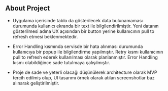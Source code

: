 
## About Project

- Uygulama içerisinde tablo da gösterilecek data bulunamaması durumunda kullanıcı ekranda bir text ile bilgilendirilmiştir.
  Yeni datanın gösterilmesi adına UX açısından bir button yerine kullanıcının pull to refresh etmesi beklenmektedir.
  
- Error Handling kısmında servisde bir hata alınması durumunda kullanıcıya bir popup ile bilgilendirme yapılmıştır. Retry kısmı kullanıcının pull to refresh ederek kullanılması olarak planlanmıştır.
  Error Handling kısmı olabildiğince sade tutulmaya çalışılmıştır.
  
- Proje de sade ve yeterli olacağı düşünülerek architecture olarak MVP tercih edilmiş olup, UI tasarımı örnek olarak atılan screenshotlar baz alınarak geliştirilmiştir. 
